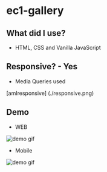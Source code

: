 # ec1-gallery

## What did I use?

* HTML, CSS and Vanilla JavaScript

## Responsive? - Yes 

* Media Queries used

[amIresponsive] (./responsive.png)

## Demo


* WEB 

![demo gif](./webExample.gif)


* Mobile

![demo gif](./mobileExample.gif)
